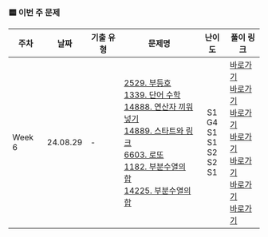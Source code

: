 ### 🟨 이번 주 문제

|    주차    | 날짜                                                         | 기출 유형           | 문제명                                                       | 난이도                                                       | 풀이 링크                       |
| ------- | ------------------------------------------------------------ | ------------------- | ------------------------------------------------------------ | :------------------------------------------------------------: | ------------------------------- |
| Week 6 | 24.08.29 |    - <br/>    | [2529. 부등호](https://www.acmicpc.net/problem/2529)<br/> [1339. 단어 수학](https://www.acmicpc.net/problem/1339)<br/> [14888. 연산자 끼워넣기](https://www.acmicpc.net/problem/14888)<br/> [14889. 스타트와 링크](https://www.acmicpc.net/problem/14889)<br/> [6603. 로또](https://www.acmicpc.net/problem/6603)<br/> [1182. 부분수열의 합](https://www.acmicpc.net/problem/1182)<br/> [14225. 부분수열의 합](https://www.acmicpc.net/problem/14225)<br/>  | S1 <br/> G4 <br/> S1 <br/> S1 <br/> S2 <br/> S2 <br/> S1 <br/>  | <a href="./BOJ2529_S1_부등호">바로가기</a><br/> <a href="./BOJ1339_G4_단어수학">바로가기</a><br/> <a href="./BOJ14888_S1_연산자끼워넣기">바로가기</a><br/> <a href="./BOJ14889_S1_스타트와링크">바로가기</a><br/> <a href="./BOJ6603_S2_로또">바로가기</a><br/> <a href="./BOJ1182_S2_부분수열의합">바로가기</a><br/> <a href="./BOJ14225_S1_부분수열의합">바로가기</a><br/>  |
